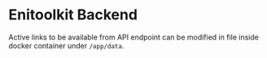 # Enitoolkit Backend
Active links to be available from API endpoint can be modified in file inside docker container under `/app/data`.